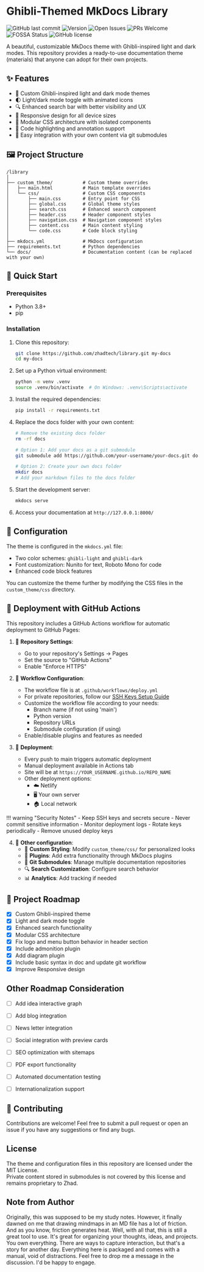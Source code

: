 # Ghibli-Themed MkDocs Library

![GitHub last commit](https://img.shields.io/github/last-commit/zhadtech/website)
![Version](https://img.shields.io/github/v/release/zhadtech/website)
![Open Issues](https://img.shields.io/github/issues/zhadtech/website)
![PRs Welcome](https://img.shields.io/badge/PRs-welcome-brightgreen)
![FOSSA Status](https://img.shields.io/badge/FOSSA-compliant-brightgreen)
![GitHub license](https://img.shields.io/github/license/zhadtech/website)

A beautiful, customizable MkDocs theme with Ghibli-inspired light and dark modes. This repository provides a ready-to-use documentation theme (materials) that anyone can adopt for their own projects.


## ✨ Features

- 🎨 Custom Ghibli-inspired light and dark mode themes
- 🌓 Light/dark mode toggle with animated icons
- 🔍 Enhanced search bar with better visibility and UX
- 📱 Responsive design for all device sizes
- 🧩 Modular CSS architecture with isolated components
- 📝 Code highlighting and annotation support
- 🔄 Easy integration with your own content via git submodules

## 🖼️ Project Structure

```
/library
│
├── custom_theme/           # Custom theme overrides
│   ├── main.html           # Main template overrides
│   └── css/                # Custom CSS components
│       ├── main.css        # Entry point for CSS
│       ├── global.css      # Global theme styles
│       ├── search.css      # Enhanced search component
│       ├── header.css      # Header component styles
│       ├── navigation.css  # Navigation component styles
│       ├── content.css     # Main content styling
│       └── code.css        # Code block styling
│
├── mkdocs.yml              # MkDocs configuration
├── requirements.txt        # Python dependencies
└── docs/                   # Documentation content (can be replaced with your own)
```

## 🚀 Quick Start

### Prerequisites
- Python 3.8+
- pip

### Installation

1. Clone this repository:
   ```bash
   git clone https://github.com/zhadtech/library.git my-docs
   cd my-docs
   ```

2. Set up a Python virtual environment:
   ```bash
   python -m venv .venv
   source .venv/bin/activate  # On Windows: .venv\Scripts\activate
   ```

3. Install the required dependencies:
   ```bash
   pip install -r requirements.txt
   ```

4. Replace the docs folder with your own content:
   ```bash
   # Remove the existing docs folder
   rm -rf docs
   
   # Option 1: Add your docs as a git submodule
   git submodule add https://github.com/your-username/your-docs.git docs
   
   # Option 2: Create your own docs folder
   mkdir docs
   # Add your markdown files to the docs folder
   ```

5. Start the development server:
   ```bash
   mkdocs serve
   ```

6. Access your documentation at `http://127.0.0.1:8000/`

## 🔧 Configuration

The theme is configured in the `mkdocs.yml` file:

- Two color schemes: `ghibli-light` and `ghibli-dark`
- Font customization: Nunito for text, Roboto Mono for code
- Enhanced code block features

You can customize the theme further by modifying the CSS files in the `custom_theme/css` directory.


## 🚀 Deployment with GitHub Actions

This repository includes a GitHub Actions workflow for automatic deployment to GitHub Pages:

1. 🔑 **Repository Settings**:
   - Go to your repository's Settings → Pages
   - Set the source to "GitHub Actions"
   - Enable "Enforce HTTPS"

2. 📝 **Workflow Configuration**:
   - The workflow file is at `.github/workflows/deploy.yml`
   - For private repositories, follow our [SSH Keys Setup Guide](docs/How%20To/Set%20up%20SSH%20keys%20for%20accessing%20submodule.md)
   - Customize the workflow file according to your needs:
     - Branch name (if not using 'main')
     - Python version
     - Repository URLs
     - Submodule configuration (if using)
   - Enable/disable plugins and features as needed

3. 🚀 **Deployment**:
   - Every push to main triggers automatic deployment
   - Manual deployment available in Actions tab
   - Site will be at `https://YOUR_USERNAME.github.io/REPO_NAME`
   - Other deployment options:
      - ☁️ Netlify
      - 🖥️ Your own server
      - 🏠 Local network

!!! warning "Security Notes"
    - Keep SSH keys and secrets secure
    - Never commit sensitive information
    - Monitor deployment logs
    - Rotate keys periodically
    - Remove unused deploy keys

4. 🔧 **Other configuration**:
   - 🎨 **Custom Styling**: Modify `custom_theme/css/` for personalized looks
   - 🔌 **Plugins**: Add extra functionality through MkDocs plugins
   - 🔄 **Git Submodules**: Manage multiple documentation repositories
   - 🔍 **Search Customization**: Configure search behavior
   - 📊 **Analytics**: Add tracking if needed

## 📝 Project Roadmap

- [x] Custom Ghibli-inspired theme
- [x] Light and dark mode toggle
- [x] Enhanced search functionality
- [x] Modular CSS architecture  
- [x] Fix logo and menu button behavior in header section
- [x] Include admonition plugin
- [x] Add diagram plugin
- [x] Include basic syntax in doc and update git workflow
- [x] Improve Responsive design

## Other Roadmap Consideration
- [ ] Add idea interactive graph
- [ ] Add blog integration
- [ ] News letter integration
- [ ] Social integration with preview cards
- [ ] SEO optimization with sitemaps
- [ ] PDF export functionality
- [ ] Automated documentation testing
- [ ] Internationalization support


## 🤝 Contributing

Contributions are welcome! Feel free to submit a pull request or open an issue if you have any suggestions or find any bugs.

## License

The theme and configuration files in this repository are licensed under the MIT License.  
Private content stored in submodules is not covered by this license and remains proprietary to Zhad.

## Note from Author

Originally, this was supposed to be my study notes. However, it finally dawned on me that drawing mindmaps in an MD file has a lot of friction. And as you know, friction generates heat. Well, with all that, this is still a great tool to use. It's great for organizing your thoughts, ideas, and projects. You own everything. There are ways to capture interaction, but that's a story for another day. Everything here is packaged and comes with a manual, void of distractions. Feel free to drop me a message in the discussion. I'd be happy to engage.